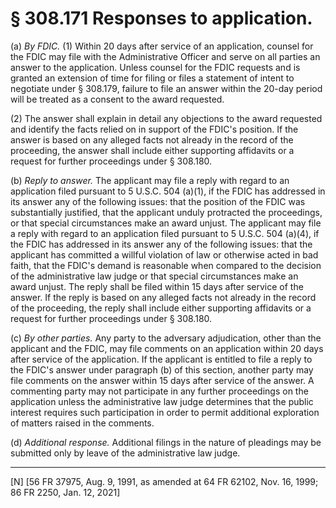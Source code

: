 # § 308.171   Responses to application.

(a) *By FDIC.* (1) Within 20 days after service of an application, counsel for the FDIC may file with the Administrative Officer and serve on all parties an answer to the application. Unless counsel for the FDIC requests and is granted an extension of time for filing or files a statement of intent to negotiate under § 308.179, failure to file an answer within the 20-day period will be treated as a consent to the award requested. 


(2) The answer shall explain in detail any objections to the award requested and identify the facts relied on in support of the FDIC's position. If the answer is based on any alleged facts not already in the record of the proceeding, the answer shall include either supporting affidavits or a request for further proceedings under § 308.180. 


(b) *Reply to answer.* The applicant may file a reply with regard to an application filed pursuant to 5 U.S.C. 504 (a)(1), if the FDIC has addressed in its answer any of the following issues: that the position of the FDIC was substantially justified, that the applicant unduly protracted the proceedings, or that special circumstances make an award unjust. The applicant may file a reply with regard to an application filed pursuant to 5 U.S.C. 504 (a)(4), if the FDIC has addressed in its answer any of the following issues: that the applicant has committed a willful violation of law or otherwise acted in bad faith, that the FDIC's demand is reasonable when compared to the decision of the administrative law judge or that special circumstances make an award unjust. The reply shall be filed within 15 days after service of the answer. If the reply is based on any alleged facts not already in the record of the proceeding, the reply shall include either supporting affidavits or a request for further proceedings under § 308.180.


(c) *By other parties.* Any party to the adversary adjudication, other than the applicant and the FDIC, may file comments on an application within 20 days after service of the application. If the applicant is entitled to file a reply to the FDIC's answer under paragraph (b) of this section, another party may file comments on the answer within 15 days after service of the answer. A commenting party may not participate in any further proceedings on the application unless the administrative law judge determines that the public interest requires such participation in order to permit additional exploration of matters raised in the comments. 


(d) *Additional response.* Additional filings in the nature of pleadings may be submitted only by leave of the administrative law judge. 



---

[N] [56 FR 37975, Aug. 9, 1991, as amended at 64 FR 62102, Nov. 16, 1999; 86 FR 2250, Jan. 12, 2021]




